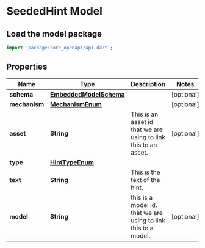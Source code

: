# SeededHint Model

## Load the model package
```dart
import 'package:core_openapi/api.dart';
```

## Properties
Name | Type | Description | Notes
------------ | ------------- | ------------- | -------------
**schema** | [**EmbeddedModelSchema**](EmbeddedModelSchema) |  | [optional] 
**mechanism** | [**MechanismEnum**](MechanismEnum) |  | [optional] 
**asset** | **String** | This is an asset id that we are using to link this to an asset. | [optional] 
**type** | [**HintTypeEnum**](HintTypeEnum) |  | 
**text** | **String** | This is the text of the hint. | 
**model** | **String** | this is a model id. that we are using to link this to a model. | [optional] 




